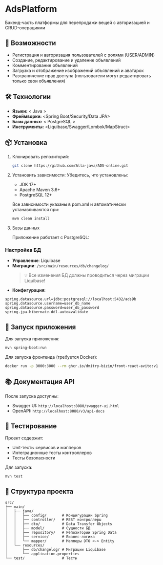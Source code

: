 
# AdsPlatform

Бэкенд-часть платформы для перепродажи вещей с авторизацией и CRUD-операциями

## 🚀 Возможности
- Регистрация и авторизация пользователей с ролями (USER/ADMIN)
- Создание, редактирование и удаление объявлений
- Комментирование объявлений
- Загрузка и отображение изображений объявлений и аватарок
- Разграничение прав доступа (пользователи могут редактировать только свои объявления)

## 🛠 Технологии
- **Языки:** < Java >
- **Фреймворки:** <Spring Boot/Security/Data JPA>
- **Базы данных:** < PostgreSQL >
- **Инструменты:** <Liquibase/Swagger/Lombok/MapStruct>

## 📦 Установка
1. Клонировать репозиторий:
   ```bash
   git clone https://github.com/Alla-java/ADS-online.git
   ```

2. Установить зависимости:
   Убедитесь, что установлены:
   - JDK 17+ 
   - Apache Maven 3.6+
   - PostgreSQL 12+
     
   Все зависимости указаны в pom.xml и автоматически устанавливаются при:
   ```bash
   mvn clean install
   ```

3. Базы данных
   
   Приложение работает с PostgreSQL:
   
### Настройка БД
- **Управление**: Liquibase
- **Миграции**: `/src/main/resources/db/changelog/`
  > 💡 Все изменения БД должны проводиться через миграции Liquibase!
- **Конфигурация**:
```properties
spring.datasource.url=jdbc:postgresql://localhost:5432/adsDb
spring.datasource.username=user_db_name
spring.datasource.password=user_db_password
spring.jpa.hibernate.ddl-auto=validate
```

## 🚀 Запуск приложения

Для запуска приложения:
```bash
mvn spring-boot:run
```

Для запуска фронтенда (требуется Docker):
```bash
docker run -p 3000:3000 --rm ghcr.io/dmitry-bizin/front-react-avito:v1.21
```

## 📚 Документация API

После запуска доступны:
- Swagger UI: `http://localhost:8080/swagger-ui.html`
- OpenAPI: `http://localhost:8080/v3/api-docs`

## 🧪 Тестирование

Проект содержит:
- Unit-тесты сервисов и мапперов
- Интеграционные тесты контроллеров
- Тесты безопасности

Для запуска:
```bash
mvn test
```

## 📂 Структура проекта
```
src/
├── main/
│   ├── java/
│   │   ├── config/       # Конфигурации Spring
│   │   ├── controller/   # REST контроллеры
│   │   ├── dto/          # Data Transfer Objects
│   │   ├── model/        # Сущности БД
│   │   ├── repository/   # Репозитории Spring Data
│   │   ├── service/      # Бизнес-логика
│   │   └── mapper/       # Мапперы DTO <-> Entity
│   └── resources/
│       ├── db/changelog/ # Миграции Liquibase
│       └── application.properties
└── test/                 # Тесты
```
